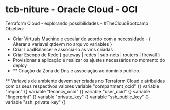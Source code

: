 # tcb-niture - Oracle Cloud - OCI
Terraform Cloud - explorando possibilidades - #TheCloudBootcamp
Objetivo: 
-  Criar Virtuais Machine e escalar de acordo com a necessidade - { Alterar a variavel qtdevm no arquivo variables }
-  Criar LoadBalancer e associa-lo as vms criadas 
-  Criar Escopo de Rede { gateway | redes | sub-nets | routers |  firewall }
-  Provisionar a aplicação e realizar os ajustes necessários no momento do deploy
- ** Criação da Zona de Dns e associação ao dominio publico. 

** Variaveis de ambiente devem ser criadas no Terraform Cloud e atribuidas com os seus respectivos valores
variable "compartment_ocid" {}
variable "region" {}
variable "tenancy_ocid" {}
variable "user_ocid" {}
variable "fingerprint" {}
variable "private_key" {}
variable "ssh_public_key" {}
variable "ssh_private_key" {}


